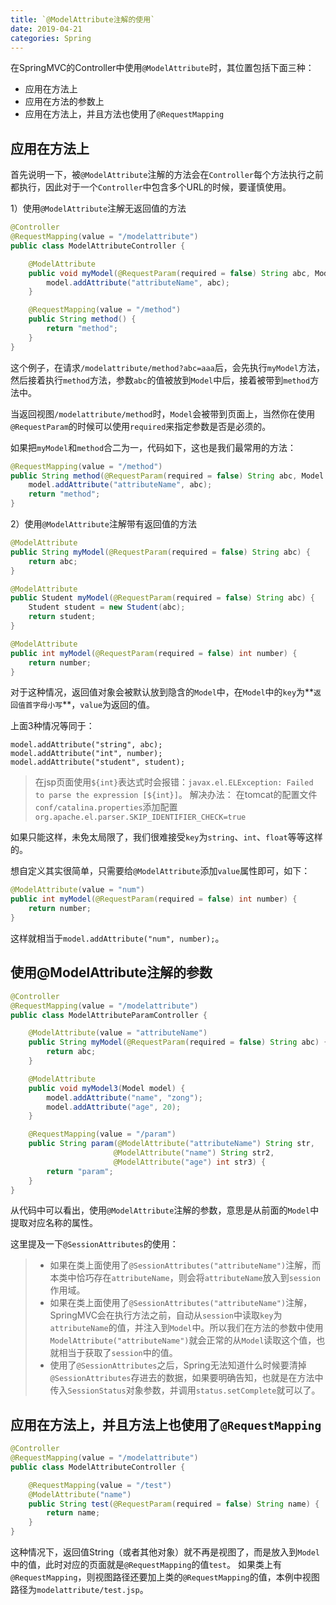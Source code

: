 ```yaml
---
title: `@ModelAttribute注解的使用`
date: 2019-04-21
categories: Spring
---
```


在SpringMVC的Controller中使用`@ModelAttribute`时，其位置包括下面三种：
+ 应用在方法上
+ 应用在方法的参数上
+ 应用在方法上，并且方法也使用了`@RequestMapping`

## 应用在方法上
首先说明一下，被`@ModelAttribute`注解的方法会在`Controller`每个方法执行之前都执行，因此对于一个`Controller`中包含多个URL的时候，要谨慎使用。

1）使用`@ModelAttribute`注解无返回值的方法
```java
@Controller
@RequestMapping(value = "/modelattribute")
public class ModelAttributeController {

    @ModelAttribute
    public void myModel(@RequestParam(required = false) String abc, Model model) {
        model.addAttribute("attributeName", abc);
    }

    @RequestMapping(value = "/method")
    public String method() {
        return "method";
    }
}
```
这个例子，在请求`/modelattribute/method?abc=aaa`后，会先执行`myModel`方法，然后接着执行`method`方法，参数`abc`的值被放到`Model`中后，接着被带到`method`方法中。

当返回视图`/modelattribute/method`时，`Model`会被带到页面上，当然你在使用`@RequestParam`的时候可以使用`required`来指定参数是否是必须的。

如果把`myModel`和`method`合二为一，代码如下，这也是我们最常用的方法：
```java
@RequestMapping(value = "/method")
public String method(@RequestParam(required = false) String abc, Model model) {
	model.addAttribute("attributeName", abc);
	return "method";
}
```

2）使用`@ModelAttribute`注解带有返回值的方法
```java
@ModelAttribute
public String myModel(@RequestParam(required = false) String abc) {
	return abc;
}

@ModelAttribute
public Student myModel(@RequestParam(required = false) String abc) {
	Student student = new Student(abc);
	return student;
}

@ModelAttribute
public int myModel(@RequestParam(required = false) int number) {
	return number;
}
```
对于这种情况，返回值对象会被默认放到隐含的`Model`中，在`Model`中的`key`为**`返回值首字母小写`**，`value`为返回的值。

上面3种情况等同于：
```
model.addAttribute("string", abc);
model.addAttribute("int", number);
model.addAttribute("student", student);
```
> 在jsp页面使用`${int}`表达式时会报错：`javax.el.ELException: Failed to parse the expression [${int}]`。
> 解决办法：
> 在tomcat的配置文件`conf/catalina.properties`添加配置`org.apache.el.parser.SKIP_IDENTIFIER_CHECK=true`

如果只能这样，未免太局限了，我们很难接受`key`为`string`、`int`、`float`等等这样的。

想自定义其实很简单，只需要给`@ModelAttribute`添加`value`属性即可，如下：
```java
@ModelAttribute(value = "num")
public int myModel(@RequestParam(required = false) int number) {
	return number;
}
```
这样就相当于`model.addAttribute("num", number);`。

## 使用@ModelAttribute注解的参数

```java
@Controller
@RequestMapping(value = "/modelattribute")
public class ModelAttributeParamController {

    @ModelAttribute(value = "attributeName")
    public String myModel(@RequestParam(required = false) String abc) {
        return abc;
    }

    @ModelAttribute
    public void myModel3(Model model) {
        model.addAttribute("name", "zong");
        model.addAttribute("age", 20);
    }

    @RequestMapping(value = "/param")
    public String param(@ModelAttribute("attributeName") String str,
                       @ModelAttribute("name") String str2,
                       @ModelAttribute("age") int str3) {
        return "param";
    }
}
```
从代码中可以看出，使用`@ModelAttribute`注解的参数，意思是从前面的`Model`中提取对应名称的属性。

这里提及一下`@SessionAttributes`的使用：
> + 如果在类上面使用了`@SessionAttributes("attributeName")`注解，而本类中恰巧存在`attributeName`，则会将`attributeName`放入到`session`作用域。
> + 如果在类上面使用了`@SessionAttributes("attributeName")`注解，SpringMVC会在执行方法之前，自动从`session`中读取`key`为`attributeName`的值，并注入到`Model`中。所以我们在方法的参数中使用`ModelAttribute("attributeName")`就会正常的从`Model`读取这个值，也就相当于获取了`session`中的值。
> + 使用了`@SessionAttributes`之后，Spring无法知道什么时候要清掉`@SessionAttributes`存进去的数据，如果要明确告知，也就是在方法中传入`SessionStatus`对象参数，并调用`status.setComplete`就可以了。

## 应用在方法上，并且方法上也使用了`@RequestMapping`

```java
@Controller
@RequestMapping(value = "/modelattribute")
public class ModelAttributeController {

    @RequestMapping(value = "/test")
    @ModelAttribute("name")
    public String test(@RequestParam(required = false) String name) {
        return name;
    }
}
```
这种情况下，返回值String（或者其他对象）就不再是视图了，而是放入到`Model`中的值，此时对应的页面就是`@RequestMapping`的值`test`。
如果类上有`@RequestMapping`，则视图路径还要加上类的`@RequestMapping`的值，本例中视图路径为`modelattribute/test.jsp`。
